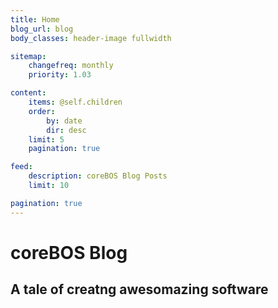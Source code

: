 ```yaml
---
title: Home
blog_url: blog
body_classes: header-image fullwidth

sitemap:
    changefreq: monthly
    priority: 1.03

content:
    items: @self.children
    order:
        by: date
        dir: desc
    limit: 5
    pagination: true

feed:
    description: coreBOS Blog Posts
    limit: 10

pagination: true
---
```


# coreBOS Blog
## A tale of creatng **awesomazing** software
